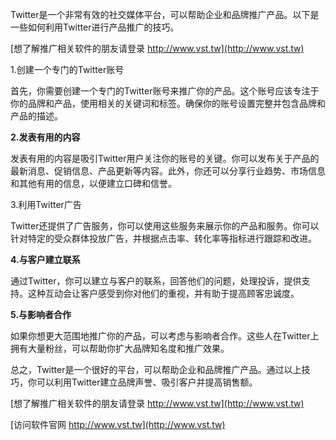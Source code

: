 Twitter是一个非常有效的社交媒体平台，可以帮助企业和品牌推广产品。以下是一些如何利用Twitter进行产品推广的技巧。

[想了解推广相关软件的朋友请登录 http://www.vst.tw](http://www.vst.tw)

1.创建一个专门的Twitter账号

首先，你需要创建一个专门的Twitter账号来推广你的产品。这个账号应该专注于你的品牌和产品，使用相关的关键词和标签。确保你的账号设置完整并包含品牌和产品的描述。

**2.发表有用的内容**

发表有用的内容是吸引Twitter用户关注你的账号的关键。你可以发布关于产品的最新消息、促销信息、产品更新等内容。此外，你还可以分享行业趋势、市场信息和其他有用的信息，以便建立口碑和信誉。

3.利用Twitter广告

Twitter还提供了广告服务，你可以使用这些服务来展示你的产品和服务。你可以针对特定的受众群体投放广告，并根据点击率、转化率等指标进行跟踪和改进。

**4.与客户建立联系**

通过Twitter，你可以建立与客户的联系，回答他们的问题，处理投诉，提供支持。这种互动会让客户感受到你对他们的重视，并有助于提高顾客忠诚度。

**5.与影响者合作**

如果你想更大范围地推广你的产品，可以考虑与影响者合作。这些人在Twitter上拥有大量粉丝，可以帮助你扩大品牌知名度和推广效果。

总之，Twitter是一个很好的平台，可以帮助企业和品牌推广产品。通过以上技巧，你可以利用Twitter建立品牌声誉、吸引客户并提高销售额。

[想了解推广相关软件的朋友请登录 http://www.vst.tw](http://www.vst.tw)


[访问软件官网 http://www.vst.tw](http://www.vst.tw)
